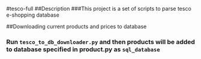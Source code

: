 #tesco-full
##Description
###This project is a set of scripts to parse tesco e-shopping database

##Downloading current products and prices to database
### Run `tesco_to_db_downloader.py` and then products will be added to database specified in product.py as `sql_database`

